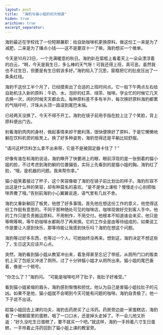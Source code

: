 ```yaml
---
layout: post
title:  "海豹与猫小姐的初次相遇"
hiden: true
arichive: true
excerpt_separator: 
---
```



海豹最近在学校找了一份短期兼职：给自助咖啡机更换原料。做这份工一来是为了减肥，二来是为了赚点小钱——这不是要双十一了嘛，海豹想买一个微单。

今天是10月23日，一个充满暖意的秋日。海豹趴在窗框上看着天上一朵朵漂浮着的白云，“啊，今天是我生日，多么棒的天气呀！可我还得上班，真可恶。虽然我也不过生日，但要是有生日假该多好。”海豹陷入了沉思，窗框把它的肚皮压出了一条条红线。

海豹干这份工半个月了，已经摸索出了合适的上班时间点。它一般下午两点左右给自助机注入新的原料：牛奶、水，泡好的红茶、绿茶、咖啡。学业忙的时候它几天去换一次，闲的时候天天都会去。每种原料差不多有半升，每次换好原料海豹都累的气喘吁吁，汗珠从头顶一路滚到尾巴末端。

已经两天没换了。今天不得不开工。海豹在镜子前用手指在脸上比了个笑脸，背上原料便出门去。

别看海豹肉肉的身材，做起事情来却干脆利落，很快便换好了原料，于是它懒懒地躺在饮料机旁的板凳上。换了好多种姿势，海豹觉得还是平躺比较舒服。

“请问这杯饮料怎么拿不出来呀，它是不是被固定器卡住了？”

好像有谁在和海豹说话，海豹睁开了快要闭上的眼，眼前浮现的是一张倒着的猫小姐的脸，不过考虑到海豹躺的位置偏低，实际上先看到的是猫小姐的胸。海豹红了脸，“哦，是机器的问题。我来帮你拿。”

猫小姐笑着接过了杯子，这个笑容像极了海豹在镜子前比划出的样子。海豹形容不出这是什么样的笑容，却有种莫名的喜欢。“是不是快上课啦？慢慢走小心别把咖啡弄撒了哦。”告别前海豹小心翼翼说道，语气里有几丝不舍。

海豹又重新躺回了板凳，他想了好多事情。首先他在想这份工作的意义，他觉得这份工作挺有意思的。不同于那种随处可见的咖啡店，咖啡现做好交到客人手中。他的工作只是负责搬运原料，不用制作，不用交付。他根本不知道谁会来买，他只是等啊等啊，等牛奶咖啡水都耗尽了再来换。它的工作全是由等待组成的，如果说工作是要让人感到快乐，那等待能让我感到快乐吗？海豹在想这个问题。

海豹等过好多东西，也等过一个人，可她始终没再来。想到这，海豹决定不想这些了，生日这天应该开心点。

突然，海豹看到猫小姐从教室冲出来，着急得甚至忘记了带纸，从厕所门口的贩卖机上买了包纸又冲进了厕所。过了十分钟猫小姐才从厕所出来。猫小姐的尾巴垂着，像是一个顿号。

“你怎么了？”海豹问。
“可能是咖啡吃坏了肚子，我肚子好难受。”

看到猫小姐紧缩的眉头，海豹感到惭愧和担忧。他认为自己是害猫小姐拉肚子的元凶。如果不是他，猫小姐就不会喝到今天可能有问题的咖啡。海豹自责极了。他一下子说不出话。

趁猫小姐回去上课的功夫，海豹去药房买了止泻药。药房旁边是一家蛋糕店，海豹看了一眼橱窗里的蛋糕，咽了一口口水，还是掉头走掉了。不一会儿他又折返：“好久没吃生日蛋糕了，要不就买一个吧。”就这样，海豹一手拎着八寸生日蛋糕，一手拎着止泻药回到了猫小姐上课的教室旁。
